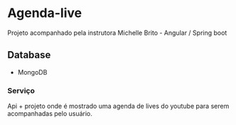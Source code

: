 # Agenda-live
Projeto acompanhado pela instrutora Michelle Brito - Angular / Spring boot
## Database
- MongoDB
### Serviço
Api + projeto onde é mostrado uma agenda de lives do youtube para serem acompanhadas pelo usuário.
